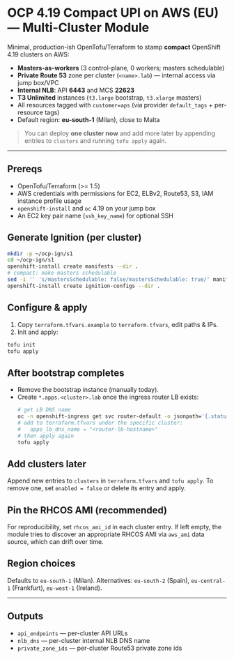 # OCP 4.19 Compact UPI on AWS (EU) — Multi-Cluster Module

Minimal, production-ish OpenTofu/Terraform to stamp **compact** OpenShift 4.19 clusters on AWS:
- **Masters-as-workers** (3 control-plane, 0 workers; masters schedulable)
- **Private Route 53** zone per cluster (`<name>.lab`) — internal access via jump box/VPC
- **Internal NLB**: API **6443** and MCS **22623**
- **T3 Unlimited** instances (`t3.large` bootstrap, `t3.xlarge` masters)
- All resources tagged with `customer=aps` (via provider `default_tags` + per-resource tags)
- Default region: **eu-south-1** (Milan), close to Malta

> You can deploy **one cluster now** and add more later by appending entries to `clusters` and running `tofu apply` again.

---

## Prereqs

- OpenTofu/Terraform (>= 1.5)
- AWS credentials with permissions for EC2, ELBv2, Route53, S3, IAM instance profile usage
- `openshift-install` and `oc` 4.19 on your jump box
- An EC2 key pair name (`ssh_key_name`) for optional SSH

## Generate Ignition (per cluster)

```bash
mkdir -p ~/ocp-ign/s1
cd ~/ocp-ign/s1
openshift-install create manifests --dir .
# compact: make masters schedulable
sed -i '' 's/mastersSchedulable: false/mastersSchedulable: true/' manifests/cluster-scheduler-02-config.yml
openshift-install create ignition-configs --dir .
```

## Configure & apply

1) Copy `terraform.tfvars.example` to `terraform.tfvars`, edit paths & IPs.
2) Init and apply:
```bash
tofu init
tofu apply
```

## After bootstrap completes

- Remove the bootstrap instance (manually today).
- Create `*.apps.<cluster>.lab` once the ingress router LB exists:
  ```bash
  # get LB DNS name
  oc -n openshift-ingress get svc router-default -o jsonpath='{.status.loadBalancer.ingress[0].hostname}{"\n"}'
  # add to terraform.tfvars under the specific cluster:
  #   apps_lb_dns_name = "<router-lb-hostname>"
  # then apply again
  tofu apply
  ```

## Add clusters later

Append new entries to `clusters` in `terraform.tfvars` and `tofu apply`. To remove one, set `enabled = false` or delete its entry and apply.

## Pin the RHCOS AMI (recommended)

For reproducibility, set `rhcos_ami_id` in each cluster entry. If left empty, the module tries to discover an appropriate RHCOS AMI via `aws_ami` data source, which can drift over time.

## Region choices

Defaults to `eu-south-1` (Milan). Alternatives: `eu-south-2` (Spain), `eu-central-1` (Frankfurt), `eu-west-1` (Ireland).

---

## Outputs

- `api_endpoints` — per-cluster API URLs
- `nlb_dns` — per-cluster internal NLB DNS name
- `private_zone_ids` — per-cluster Route53 private zone ids
